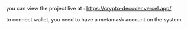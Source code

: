 


you can view the project live at :
https://crypto-decoder.vercel.app/

to connect wallet, you need to have a metamask account on the system
